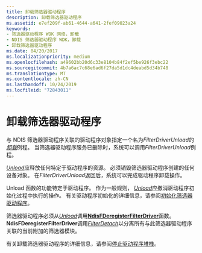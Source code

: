 ```yaml
---
title: 卸载筛选器驱动程序
description: 卸载筛选器驱动程序
ms.assetid: e7ef209f-ab61-4644-a641-2fef09023a24
keywords:
- 筛选器驱动程序 WDK 网络，卸载
- NDIS 筛选器驱动程序 WDK，卸载
- 卸载筛选器驱动程序
ms.date: 04/20/2017
ms.localizationpriority: medium
ms.openlocfilehash: a49602bb20d6c33e8104b84f2ef5be926f3ebc22
ms.sourcegitcommit: 4b7a6ac7c68e6ad6f27da5d1dc4deabd5d34b748
ms.translationtype: MT
ms.contentlocale: zh-CN
ms.lasthandoff: 10/24/2019
ms.locfileid: "72843011"
---
```

# <a name="unloading-a-filter-driver"></a>卸载筛选器驱动程序





与 NDIS 筛选器驱动程序关联的驱动程序对象指定一个名为*FilterDriverUnload*的[*卸载*](https://docs.microsoft.com/windows-hardware/drivers/ddi/wdm/nc-wdm-driver_unload)例程。 当筛选器驱动程序服务已删除时，系统可以调用*FilterDriverUnload*例程。

[*Unload*](https://docs.microsoft.com/windows-hardware/drivers/ddi/wdm/nc-wdm-driver_unload)应释放任何特定于驱动程序的资源。 必须销毁筛选器驱动程序创建的任何设备对象。 在*FilterDriverUnload*返回后，系统可以完成驱动程序卸载操作。

Unload 函数的功能特定于驱动程序。 作为一般规则， [*Unload*](https://docs.microsoft.com/windows-hardware/drivers/ddi/wdm/nc-wdm-driver_unload)应撤消驱动程序初始化过程中执行的操作。 有关驱动程序初始化的详细信息，请参阅[初始化筛选器驱动程序](initializing-a-filter-driver.md)。

筛选器驱动程序必须从[*Unload*](https://docs.microsoft.com/windows-hardware/drivers/ddi/wdm/nc-wdm-driver_unload)调用[**NdisFDeregisterFilterDriver**](https://docs.microsoft.com/windows-hardware/drivers/ddi/ndis/nf-ndis-ndisfderegisterfilterdriver)函数。 **NdisFDeregisterFilterDriver**调用[*FilterDetach*](https://docs.microsoft.com/windows-hardware/drivers/ddi/ndis/nc-ndis-filter_detach)以分离所有与此筛选器驱动程序关联的当前附加的筛选器模块。

有关卸载筛选器驱动程序的详细信息，请参阅[停止驱动程序堆栈](stopping-a-driver-stack.md)。
